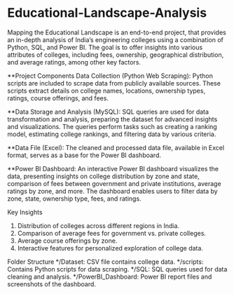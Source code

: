 # Educational-Landscape-Analysis
Mapping the Educational Landscape is an end-to-end project, that provides an in-depth analysis of India’s engineering colleges using a combination of Python, SQL, and Power BI. The goal is to offer insights into various attributes of colleges, including fees, ownership, geographical distribution, and average ratings, among other key factors.

**Project Components
Data Collection (Python Web Scraping): 
Python scripts are included to scrape data from publicly available sources. These scripts extract details on college names, locations, ownership types, ratings, course offerings, and fees.

**Data Storage and Analysis (MySQL): 
SQL queries are used for data transformation and analysis, preparing the dataset for advanced insights and visualizations. The queries perform tasks such as creating a ranking model, estimating college rankings, and filtering data by various criteria.

**Data File (Excel): 
The cleaned and processed data file, available in Excel format, serves as a base for the Power BI dashboard.

**Power BI Dashboard: 
An interactive Power BI dashboard visualizes the data, presenting insights on college distribution by zone and state, comparison of fees between government and private institutions, average ratings by zone, and more. The dashboard enables users to filter data by zone, state, ownership type, fees, and ratings.

Key Insights
1. Distribution of colleges across different regions in India.
2. Comparison of average fees for government vs. private colleges.
3. Average course offerings by zone.
4. Interactive features for personalized exploration of college data.

Folder Structure
*/Dataset: CSV file contains college data.
*/scripts: Contains Python scripts for data scraping.
*/SQL: SQL queries used for data cleaning and analysis.
*/PowerBI_Dashboard: Power BI report files and screenshots of the dashboard.
